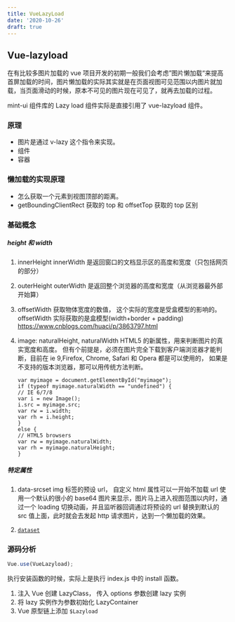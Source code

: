 ```yaml
---
title: VueLazyLoad
date: '2020-10-26'
draft: true
---
```


## Vue-lazyload

在有比较多图片加载的 vue 项目开发的初期一般我们会考虑”图片懒加载“来提高首屏加载的时间，图片懒加载的实际其实就是在页面视图可见范围以内图片就加载，当页面滑动的时候，原本不可见的图片现在可见了，就再去加载的过程。

mint-ui 组件库的 Lazy load 组件实际是直接引用了 vue-lazyload 组件。

### 原理

- 图片是通过 v-lazy 这个指令来实现。
- 组件
- 容器

### 懒加载的实现原理

- 怎么获取一个元素到视图顶部的距离。
- getBoundingClientRect 获取的 top 和 offsetTop 获取的 top 区别

### 基础概念

##### height 和 width

1. innerHeight innerWidth 是返回窗口的文档显示区的高度和宽度（只包括网页的部分）

2. outerHeight outerWidth 是返回整个浏览器的高度和宽度（从浏览器最外部开始算）

3. offsetWidth 获取物体宽度的数值， 这个实际的宽度是受盒模型的影响的。offsetWidth 实际获取的是盒模型(width+border + padding) <https://www.cnblogs.com/huaci/p/3863797.html>

4. image: naturalHeight, naturalWidth HTML5 的新属性，用来判断图片的真实宽度和高度。 但有个前提是，必须在图片完全下载到客户端浏览器才能判断，目前在 ie 9,Firefox, Chrome, Safari 和 Opera 都是可以使用的， 如果是不支持的版本浏览器，那可以用传统方法判断。

   ```
   var myimage = document.getElementById("myimage");
   if (typeof myimage.naturalWidth == "undefined") {
   // IE 6/7/8
   var i = new Image();
   i.src = myimage.src;
   var rw = i.width;
   var rh = i.height;
   }
   else {
   // HTML5 browsers
   var rw = myimage.naturalWidth;
   var rh = myimage.naturalHeight;
   }
   ```

##### 特定属性

1. data-srcset img 标签的预设 url， 自定义 html 属性可以一开始不加载 url 使用一个默认的很小的 base64 图片来显示，图片马上进入视图范围以内时，通过一个 loading 切换动画，并且监听器回调通过将预设的 url 替换到默认的 src 值上面，此时就会去发起 http 请求图片，达到一个懒加载的效果。

2. [`dataset`](https://developer.mozilla.org/zh-CN/docs/Web/API/HTMLElement/dataset)

### 源码分析

```js
Vue.use(VueLazyload);
```

执行安装函数的时候，实际上是执行 index.js 中的 install 函数。

1. 注入 Vue 创建 LazyClass， 传入 options 参数创建 lazy 实例
2. 将 lazy 实例作为参数初始化 LazyContainer
3. Vue 原型链上添加 `$Lazyload`
